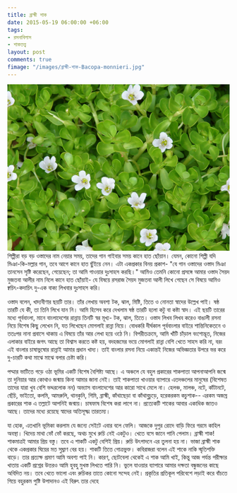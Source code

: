 ```yaml
---
title: ব্রাহ্মী শাক
date: 2015-05-19 06:00:00 +06:00
tags:
- রসনাবিলাস
- শাকতত্ত্ব
layout: post
comments: true
fimage: "/images/ব্রাহ্মী-শাক-Bacopa-monnieri.jpg"
---
```


<a href="/images/ব্রাহ্মী-শাক-Bacopa-monnieri.jpg" data-toggle="lightbox" data-title="ব্রাহ্মী শাক <i>Bacopa monnieri</i>"><img class="img-fluid" src="/images/ব্রাহ্মী-শাক-Bacopa-monnieri.jpg" alt="তেলাকুচ-Coccinia grandis" style="width:50% !imporant; float:lefft;"/></a>শিল্পীরা বড় বড় ওস্তাদের নাম নেয়ার সময়, তাদের গান গাইবার সময় কানে হাত ছোঁয়ান। যেমন, কোনো শিল্পী যদি মিঞা-কি-মল্লার গান, তবে আগে কানে হাত ছুঁইয়ে নেন। এটা একপ্রকার বিনয় প্রকাশ- "যে গান ওস্তাদের ওস্তাদ মিঞা তানসেন সৃষ্টি করেছেন, গেয়েছেন; তা আমি গাওয়ার দুঃসাহস করছি।" আমিও তেমনি কোনো প্রসঙ্গে আমার ওস্তাদ সৈয়দ মুজতবা আলীর নাম নিলে কানে হাত ছোঁয়াই- যে বিষয়ে রসরাজ সৈয়দ মুজতবা আলী লিখে গেছেন সে বিষয়ে আমিও ক্বচিৎ-কদাচিৎ দু-এক বাক্য লিখবার দুঃসাহস করি।

ওস্তাদ বলেন, খাদ্যবীণার ছয়টি তার। তাঁর লেখায় অবশ্য টক, ঝাল, মিষ্টি, তিতে ও নোনতা স্বাদের উল্লেখ পাই। ষষ্ঠ তারটি যে কী, তা তিনি লিখে যান নি। আমি হিসেব করে দেখলাম ষষ্ঠ তারটি হলো কটু বা কষ্টা স্বাদ। এই ছয়টি তারের মধ্যে পূর্ববাংলা, মানে বাংলাদেশের রান্নায় তিনটি স্বর মূখ্য- টক, ঝাল, তিতে। ওস্তাদ লিখব লিখব করেও বাঙালী রসনা নিয়ে বিশেষ কিছু লেখেন নি, যত লিখেছেন মোগলাই রান্না নিয়ে। বোধকরি দীর্ঘকাল পূর্ববাংলার বাইরে শান্তিনিকেতনে ও ততঃপর নানা প্রবাসে থাকায় এ বিষয়ে তাঁর আর লেখা হয়ে ওঠে নি। বিপরীতক্রমে, আমি খাঁটি চাঁড়াল বংশোদ্ভূত, নিজের এলাকার বাইরে জগৎ আছে তা বিশ্বাস করতে কষ্ট হয়, বদহজমের ভয়ে মোগলাই রান্না বেশি খেতে সাহস করি না, বরং এই বাংলার চাষাভুষোর রান্নাই আমার প্রধান খাদ্য। তাই বাংলার রসনা নিয়ে একান্তই নিজের অভিজ্ঞতার উপরে ভর করে দু-চারটি কথা মাঝে মাঝে বলার চেষ্টা করি।

পদ্মার ভাটিতে গড়ে ওঠা ভূমির একটি বিশেষ বৈশিষ্ট্য আছে। এ অঞ্চলে যে বহুল প্রকারের শাকপাতা আপনাআপনি জন্মে তা দুনিয়ার আর কোথাও জন্মায় কিনা আমার জানা নেই। তাই শাকপাতা খাওয়ার ব্যাপারে এতদঞ্চলের মানুষের (বিশেষত তাদের যারা খুব বেশি ভদ্দরলোক নন) অভ্যাস বাংলাদেশের আর কারো সাথে মেলে না। হেলঞ্চ, মালঞ্চ, নটে, কাঁটানটে, ছেঁচি, ভাইতো, কলমি, আমরুলি, থানকুনি, গিমি, ব্রাহ্মী, কাঁথাছেড়া বা কাঁথাবুচুড়ে, হরেকরকম কচুশাক-- এরকম অজস্র প্রকারের শাক এ তল্লাটে আপনিই জন্মায়। চাষফাষ বিশেষ করা লাগে না। প্রত্যেকটি শাকের আবার একাধিক জাতও আছে। তাদের মধ্যে রয়েছে স্বাদের অতিসূক্ষ্ম তারতম্য।

যা হোক, এতখানি ভূমিকা করলাম যে জন্যে সেইটে এবার বলে ফেলি। আজকে দুপুর রোদে বাড়ি ফিরে গরমে কাহিল অবস্থা। খিদেয় মাথা ভোঁ ভোঁ করছে, অথচ মুখে রুচি নেই একটুও। খেতে বসে জানে পানি পেলাম। ব্রাহ্মী শাক! শাকমাত্রই আমার প্রিয় বস্তু। তবে এ শাকটি একটু বেশিই প্রিয়। রুচি উৎপাদনে এর তুলনা হয় না। ভাজা ব্রাহ্মী শাক থেকে একপ্রকার ঘিয়ের মত সুঘ্রাণ বের হয়। শাকটি তিতে গোত্রভুক্ত। কবিরাজরা বলেন এই শাকে নাকি স্মৃতিশক্তি বাড়ে। তার প্রত্যক্ষ প্রমাণ আমি অবশ্য পাই নি। কারণ, ছোটবেলা থেকেই এ শাক আমি খাই, কিন্তু আজ পর্যন্ত পরীক্ষার খাতায় একটি প্রশ্নের উত্তরও আমি হুবহু মুখস্ত লিখতে পারি নি। ভুলে যাওয়ার ব্যাপারে আমার দক্ষতা বন্ধুজনের কাছে অবিদিত নয়। তবে খেতে ভালো এবং রুচিকর তাতে কোনো সন্দেহ নেই। প্রকৃতির প্রতিকূল পরিবেশে লড়াই করে বাঁচতে গিয়ে বহুরকম পুষ্টি উপাদানও এই বিরুৎ তার দেহে 
